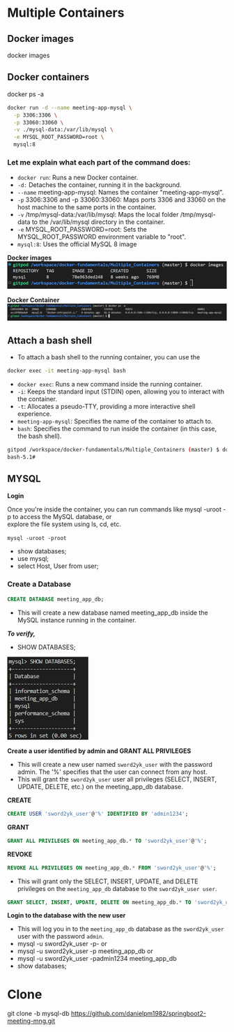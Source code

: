 # Multiple Containers

## Docker images
docker images

## Docker containers

docker ps -a

```bash
docker run -d --name meeting-app-mysql \
  -p 3306:3306 \
  -p 33060:33060 \
  -v ./mysql-data:/var/lib/mysql \
  -e MYSQL_ROOT_PASSWORD=root \
  mysql:8
```

### Let me explain what each part of the command does:

- `docker run`: Runs a new Docker container.
- `-d:` Detaches the container, running it in the background.
- `--name` meeting-app-mysql: Names the container "meeting-app-mysql".
- `-p` 3306:3306 and -p 33060:33060: Maps ports 3306 and 33060 on the host machine to the same ports in the container.
- `-v` /tmp/mysql-data:/var/lib/mysql: Maps the local folder /tmp/mysql-data to the /var/lib/mysql directory in the container.
- `-e` MYSQL_ROOT_PASSWORD=root: Sets the MYSQL_ROOT_PASSWORD environment variable to "root".
- `mysql:8`: Uses the official MySQL 8 image

**Docker images**
![Docker images](multiple_container_data_doc/mysql_image.jpg)

**Docker Container**
![Docker container](multiple_container_data_doc/mysql_container.jpg)

## Attach a bash shell 

- To attach a bash shell to the running container, you can use the

```bash
docker exec -it meeting-app-mysql bash
```

- `docker exec`: Runs a new command inside the running container.
- `-i`: Keeps the standard input (STDIN) open, allowing you to interact with the container.
- `-t`: Allocates a pseudo-TTY, providing a more interactive shell experience.
- `meeting-app-mysql`: Specifies the name of the container to attach to.
- `bash`: Specifies the command to run inside the container (in this case, the bash shell).

```bash
gitpod /workspace/docker-fundamentals/Multiple_Containers (master) $ docker exec -it meeting-app-mysql bash
bash-5.1# 
```

## MYSQL

**Login**

Once you're inside the container, you can run commands like mysql -uroot -p to access the MySQL database, or <br>
explore the file system using ls, cd, etc.

`mysql -uroot -proot`
- show databases;
- use mysql;
- select Host, User from user;

### Create a Database

```sql
CREATE DATABASE meeting_app_db;
```
- This will create a new database named meeting_app_db inside the MySQL instance running in the container.

***To verify,***

- SHOW DATABASES;

![DATABASES](multiple_container_data_doc/meeting_app_db.jpg)

**Create a user identified by admin and GRANT ALL PRIVILEGES**

- This will create a new user named `sword2yk_user` with the password admin. The '%' specifies that the user can connect from any host.
- This will grant the `sword2yk_user` user all privileges (SELECT, INSERT, UPDATE, DELETE, etc.) on the meeting_app_db database.

**CREATE**
```sql
CREATE USER 'sword2yk_user'@'%' IDENTIFIED BY 'admin1234';
```

**GRANT**
```sql
GRANT ALL PRIVILEGES ON meeting_app_db.* TO 'sword2yk_user'@'%';
```

**REVOKE**
```sql
REVOKE ALL PRIVILEGES ON meeting_app_db.* FROM 'sword2yk_user'@'%';
```
- This will grant only the SELECT, INSERT, UPDATE, and DELETE privileges on the `meeting_app_db` database to the `sword2yk_user user`.
```sql
GRANT SELECT, INSERT, UPDATE, DELETE ON meeting_app_db.* TO 'sword2yk_user'@'%';
```


**Login to the database with the new user**
- This will log you in to the `meeting_app_db` database as the `sword2yk_user` user with the password `admin`.
- mysql -u sword2yk_user -p- or
- mysql -u sword2yk_user -p meeting_app_db or
- mysql -u sword2yk_user -padmin1234 meeting_app_db
- show databases;

# Clone

git clone -b mysql-db https://github.com/danielpm1982/springboot2-meeting-mng.git
